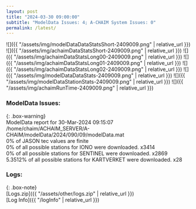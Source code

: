 ```yaml
---
layout: post
title: "2024-03-30 09:00:00"
subtitle: "ModelData Issues: 4; A-CHAIM System Issues: 0"
permalink: /latest/
---
```


![]({{ "/assets/img/modelDataDataStatsShort-2409009.png" | relative_url }})
![]({{ "/assets/img/achaimDataStatsShort-2409009.png" | relative_url }})
![]({{ "/assets/img/achaimDataStatsLong00-2409009.png" | relative_url }})
![]({{ "/assets/img/achaimDataStatsLong01-2409009.png" | relative_url }})
![]({{ "/assets/img/achaimDataStatsLong02-2409009.png" | relative_url }})
![]({{ "/assets/img/modelDataDataStats-2409009.png" | relative_url }})
![]({{ "/assets/img/modelDataStationStats-2409009.png" | relative_url }})
![]({{ "/assets/img/achaimRunTime-2409009.png" | relative_url }})


### ModelData Issues:  
  
{: .box-warning}  
 ModelData report for 30-Mar-2024 09:15:07   
 /home/chaim/ACHAIM_SERVER/A-CHAIM/modelData/2024/090/09/modelData.mat   
 0% of JASON tec values are finite   
 0% of all possible stations for IONO were downloaded. x3414   
 0% of all possible stations for SENTINEL were downloaded. x2869   
 5.3512% of all possible stations for KARTVERKET were downloaded. x28   
  


### Logs:  
  
{: .box-note}  
[Logs.zip]({{ "/assets/other/logs.zip" | relative_url }})  
[Log Info]({{ "/logInfo" | relative_url }})  
